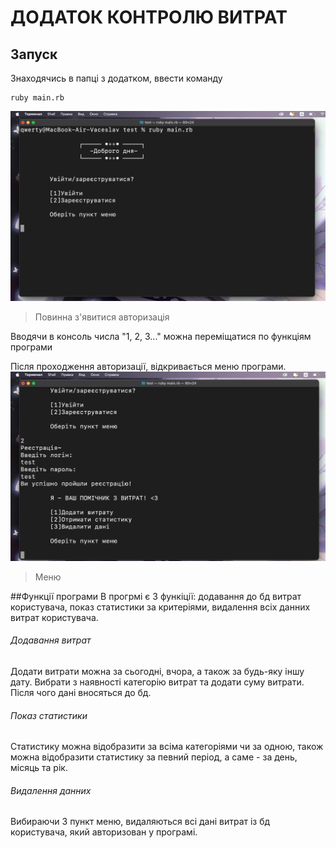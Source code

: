 # ДОДАТОК КОНТРОЛЮ ВИТРАТ
## Запуск
Знаходячись в папці з додатком, ввести команду
```
ruby main.rb
```
![scr1](scr1.png)
> Повинна з'явитися авторизація

Вводячи в консоль числа "1, 2, 3..." можна переміщатися по функціям програми

Після проходження авторизації, відкривається меню програми.
![scr2](scr2.png)
> Меню

##Функції програми
В прогрмі є 3 функіції: додавання до бд витрат користувача, показ статистики за критеріями, видалення всіх данних витрат користувача.

###### Додавання витрат
Додати витрати можна за сьогодні, вчора, а також за будь-яку іншу дату. Вибрати з наявності категорію витрат та додати суму витрати.
Після чого дані вносяться до бд.

###### Показ статистики
Статистику можна відобразити за всіма категоріями чи за одною, також можна відобразити статистику за певний період, а саме - за день, місяць та рік.

###### Видалення данних
Вибираючи 3 пункт меню, видаляються всі дані витрат із бд користувача, який авторизован у програмі.
